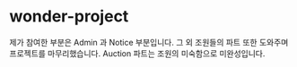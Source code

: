 # wonder-project
제가 참여한 부분은 Admin 과 Notice 부분입니다.
그 외 조원들의 파트 또한 도와주며 프로젝트를 마무리했습니다.
Auction 파트는 조원의 미숙함으로 미완성입니다.
